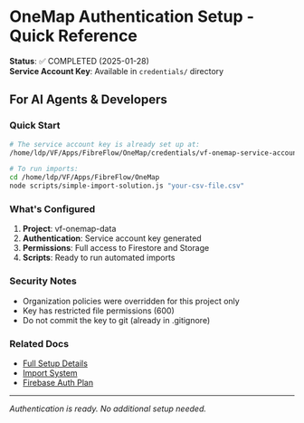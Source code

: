 # OneMap Authentication Setup - Quick Reference

**Status**: ✅ COMPLETED (2025-01-28)  
**Service Account Key**: Available in `credentials/` directory

## For AI Agents & Developers

### Quick Start
```bash
# The service account key is already set up at:
/home/ldp/VF/Apps/FibreFlow/OneMap/credentials/vf-onemap-service-account.json

# To run imports:
cd /home/ldp/VF/Apps/FibreFlow/OneMap
node scripts/simple-import-solution.js "your-csv-file.csv"
```

### What's Configured
1. **Project**: vf-onemap-data
2. **Authentication**: Service account key generated
3. **Permissions**: Full access to Firestore and Storage
4. **Scripts**: Ready to run automated imports

### Security Notes
- Organization policies were overridden for this project only
- Key has restricted file permissions (600)
- Do not commit the key to git (already in .gitignore)

### Related Docs
- [Full Setup Details](./docs/SECURITY_POLICY_OVERRIDES.md)
- [Import System](./ONEMAP_IMPORT_TRACKING_SYSTEM.md)
- [Firebase Auth Plan](./docs/FIREBASE_AUTH_INTEGRATION_PLAN.md)

---
*Authentication is ready. No additional setup needed.*